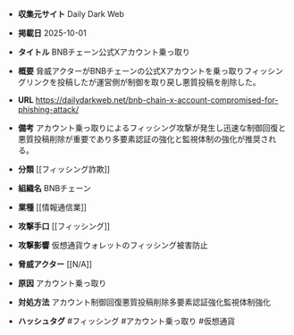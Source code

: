 - **収集元サイト**
Daily Dark Web

- **掲載日**
2025-10-01

- **タイトル**
BNBチェーン公式Xアカウント乗っ取り

- **概要**
脅威アクターがBNBチェーンの公式Xアカウントを乗っ取りフィッシングリンクを投稿したが運営側が制御を取り戻し悪質投稿を削除した。

- **URL**
https://dailydarkweb.net/bnb-chain-x-account-compromised-for-phishing-attack/

- **備考**
アカウント乗っ取りによるフィッシング攻撃が発生し迅速な制御回復と悪質投稿削除が重要であり多要素認証の強化と監視体制の強化が推奨される。

- **分類**
[[フィッシング詐欺]]

- **組織名**
BNBチェーン

- **業種**
[[情報通信業]]

- **攻撃手口**
[[フィッシング]]

- **攻撃影響**
仮想通貨ウォレットのフィッシング被害防止

- **脅威アクター**
[[N/A]]

- **原因**
アカウント乗っ取り

- **対処方法**
アカウント制御回復悪質投稿削除多要素認証強化監視体制強化

- **ハッシュタグ**
#フィッシング #アカウント乗っ取り #仮想通貨
